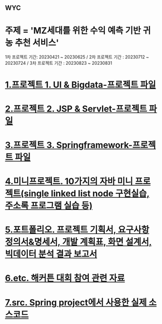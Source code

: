 ## WYC

# 주제 = 'MZ세대를 위한 수익 예측 기반 귀농 추천 서비스'

1차 프로젝트 기간: 20230421 ~ 20230625 / 2차 프로젝트 기간 : 20230712 ~ 20230724 / 3차 프로젝트 기간 : 20230823 ~ 20230831

# [1.프로젝트 1. UI & Bigdata-프로젝트 파일](https://github.com/kiyoungboy/WYC/tree/main/1.project%20I%20(BigData%20UI))  

# [2.프로젝트 2. JSP & Servlet-프로젝트 파일](https://github.com/kiyoungboy/WYC/tree/main/2.project%20II(jsp%20programming)) 

# [3.프로젝트 3. Springframework-프로젝트 파일](https://github.com/kiyoungboy/WYC/tree/main/3.project%20III(sping%20framework)) 

# [4.미니프로젝트. 10가지의 자바 미니 프로젝트(single linked list node 구현실습, 주소록 프로그램 실습 등)](https://github.com/kiyoungboy/WYC/tree/main/4.mini%20project) 

# [5.포트폴리오. 프로젝트 기획서, 요구사항 정의서&명세서, 개발 계획표, 화면 설계서, 빅데이터 분석 결과 보고서](https://github.com/kiyoungboy/WYC/tree/main/5.portfolio) 

# [6.etc. 해커튼 대회 참여 관련 자료](https://github.com/kiyoungboy/WYC/tree/main/6.etc) 

# [7.src. Spring project에서 사용한 실제 소스코드](https://github.com/kiyoungboy/WYC/tree/main/7.src) 

